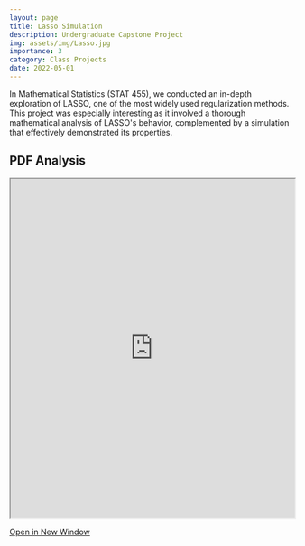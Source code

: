 ```yaml
---
layout: page
title: Lasso Simulation
description: Undergraduate Capstone Project
img: assets/img/Lasso.jpg
importance: 3
category: Class Projects
date: 2022-05-01
---
```


In Mathematical Statistics (STAT 455), we conducted an in-depth exploration of LASSO, one of the most widely used regularization methods. This project was especially interesting as it involved a thorough mathematical analysis of LASSO's behavior, complemented by a simulation that effectively demonstrated its properties.

## PDF Analysis

<iframe src="https://nicholasdi2000.github.io/assets/pdf/Lasso.pdf" width="100%" height="600px"></iframe>

[Open in New Window](https://nicholasdi2000.github.io/assets/pdf/Lasso.pdf)
